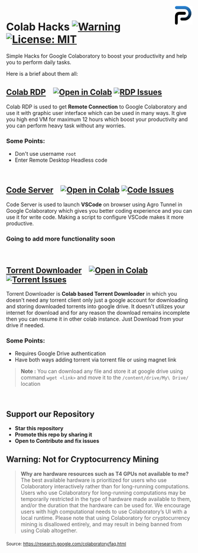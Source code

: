 <img src="https://raw.githubusercontent.com/PradyumnaKrishna/PradyumnaKrishna/master/logo.svg" align="right" height="50" width="50"/>

# Colab Hacks [![Warning][Warning]](#Warning-Not-for-Cryptocurrency-Mining) [![License: MIT][License-Badge]](LICENSE.md)
Simple Hacks for Google Colaboratory to boost your productivity and help you to perform daily tasks.

Here is a brief about them all:


## [Colab RDP](Colab%20RDP/Colab%20RDP.ipynb) &nbsp;&nbsp; [![Open in Colab][Colab Badge]][RDP Notebook] [![RDP Issues][RDP Issues]](https://github.com/PradyumnaKrishna/Colab-Hacks/issues/labels/Colab%20RDP)

Colab RDP is used to get **Remote Connection** to Google Colaboratory and use it with graphic user interface which can be used in many ways. It give you high end VM for maximum 12 hours which boost your productivity and you can perform heavy task without any worries.

### **Some Points:**
 - Don't use username `root`
 - Enter Remote Desktop Headless code

<br />

## [Code Server](Code%20Server/Code%20Server.ipynb) &nbsp;&nbsp; [![Open in Colab][Colab Badge]][Code Notebook] [![Code Issues][Code Issues]](https://github.com/PradyumnaKrishna/Colab-Hacks/issues/labels/Code%Server)
Code Server is used to launch **VSCode** on browser using Agro Tunnel in Google Colaboratory which gives you better coding experience and you can use it for write code. Making a script to configure VSCode makes it more productive.

### **Going to add more functionality soon**

<br />

## [Torrent Downloader](Torrent%20Downloader/Torrent%20Downloader.ipynb) &nbsp;&nbsp; [![Open in Colab][Colab Badge]][Torrent Notebook] [![Torrent Issues][Torrent Issues]](https://github.com/PradyumnaKrishna/Colab-Hacks/issues/labels/Torrent%20Downloader)
Torrent Downloader is **Colab based Torrent Downloader** in which you doesn't need any torrent client only just a google account for downloading and storing downloaded torrents into google drive. It doesn't utilizes your internet for download and for any reason the download remains incomplete then you can resume it in other colab instance. Just Download from your drive if needed.

### **Some Points:**
 - Requires Google Drive authentication
 - Have both ways adding torrent via torrent file or using magnet link
 > **Note :** You can download any file and store it at google drive using command `wget <link>` and move it to the `/content/drive/My\ Drive/` location 

<br />

## Support our Repository
 - **Star this repository**
 - **Promote this repo by sharing it**
 - **Open to Contribute and fix issues**

## Warning: Not for Cryptocurrency Mining
> **Why are hardware resources such as T4 GPUs not available to me?**
The best available hardware is prioritized for users who use Colaboratory interactively rather than for long-running computations. Users who use Colaboratory for long-running computations may be temporarily restricted in the type of hardware made available to them, and/or the duration that the hardware can be used for. We encourage users with high computational needs to use Colaboratory’s UI with a local runtime.
Please note that using Colaboratory for cryptocurrency mining is disallowed entirely, and may result in being banned from using Colab altogether.

<sub>Source: https://research.google.com/colaboratory/faq.html</sub>

[Colab Badge]:          https://colab.research.google.com/assets/colab-badge.svg
[License-Badge]:        https://img.shields.io/badge/License-MIT-blue.svg
[RDP Issues]:           https://img.shields.io/github/issues/PradyumnaKrishna/Colab-Hacks/Colab%20RDP?label=Issues
[RDP Notebook]:         https://colab.research.google.com/github/yuvaraj8055/Colabs/blob/main/Colab%20RDP/Colab%20RDP.ipynb
[Code Issues]:           https://img.shields.io/github/issues/PradyumnaKrishna/Colab-Hacks/Code%20Server?label=Issues
[Code Notebook]:         https://colab.research.google.com/github/yuvaraj8055/Colabs/blob/main/Code%20Server/Code%20Server.ipynb
[Torrent Issues]:       https://img.shields.io/github/issues/PradyumnaKrishna/Colab-Hacks/Torrent%20Downloader?label=Issues
[Torrent Notebook]:     https://colab.research.google.com/github/yuvaraj8055/Colabs/blob/main/Torrent%20Downloader/Torrent%20Downloader.ipynb
[Warning]:              https://img.shields.io/badge/Warning-red
